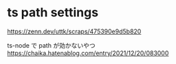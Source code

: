 # ts path settings

https://zenn.dev/uttk/scraps/475390e9d5b820

ts-node で path が効かないやつ
https://chaika.hatenablog.com/entry/2021/12/20/083000
